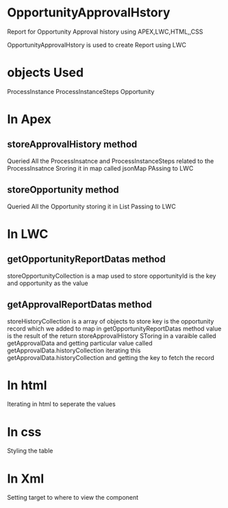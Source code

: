 # OpportunityApprovalHstory
Report for Opportunity Approval history  using APEX,LWC,HTML,,CSS

OpportunityApprovalHstory is used to create Report using LWC 

# objects Used

ProcessInstance
ProcessInstanceSteps
Opportunity

# In Apex

## storeApprovalHistory method

Queried All the ProcessInsatnce and ProcessInstanceSteps related to the ProcessInsatnce
Sroring it in map called jsonMap
PAssing to LWC

## storeOpportunity method

Queried All the Opportunity 
storing it in List
Passing to LWC

# In LWC

## getOpportunityReportDatas method

storeOpportunityCollection is a map used to store opportunityId is the key and opportunity as the value

## getApprovalReportDatas method

storeHistoryCollection is a array of objects to store  key is the opportunity record which we added to map in getOpportunityReportDatas method 
                                                       value is the  result of the return storeApprovalHistory 
                                                       SToring in  a varaible called getApprovalData and getting particular value called getApprovalData.historyCollection
                                            iterating this getApprovalData.historyCollection and getting the key to fetch the record
# In html

Iterating in html to seperate the values

# In css

Styling the table 

# In Xml 

Setting target to where to view the component



